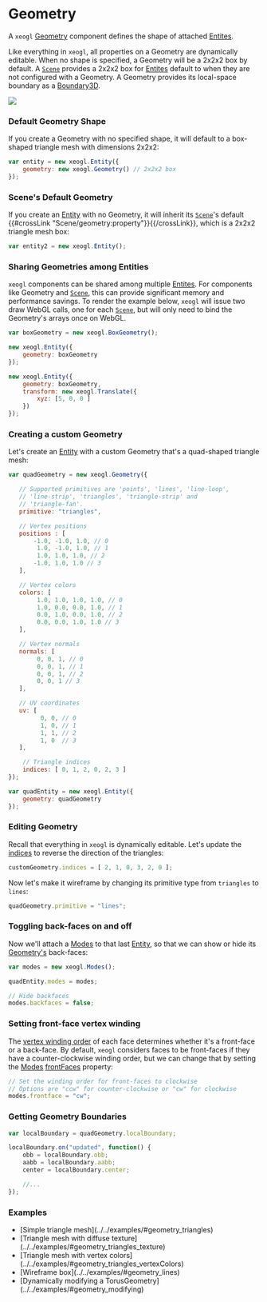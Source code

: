 # Geometry

A ````xeogl```` [Geometry](http://xeogl.org/docs/classes/Geometry.html) component defines the shape of attached [Entites](http://xeogl.org/docs/classes/Entity.html).

Like everything in ````xeogl````, all properties on a Geometry are dynamically editable. When no shape is specified, a Geometry will be a 2x2x2 box by default. A [````Scene````](http://xeogl.org/docs/classes/Scene.html) provides a 2x2x2 box for [Entites](http://xeogl.org/docs/classes/Entity.html) default to when they are not configured with a Geometry. A Geometry provides its local-space boundary as a [Boundary3D](http://xeogl.org/docs/classes/Boundary3D.html).

<img src="http://xeogl.org/assets/images/Geometry.png"></img>

### Default Geometry Shape

 If you create a Geometry with no specified shape, it will default to a box-shaped triangle mesh with dimensions 2x2x2:

```` javascript 
var entity = new xeogl.Entity({ 
    geometry: new xeogl.Geometry() // 2x2x2 box
}); 
````

### Scene's Default Geometry

 If you create an [Entity](http://xeogl.org/docs/classes/Entity.html) with no Geometry, it will inherit its [````Scene````](http://xeogl.org/docs/classes/Scene.html)'s default {{#crossLink "Scene/geometry:property"}}{{/crossLink}}, which is a 2x2x2 triangle mesh box:

```` javascript 
var entity2 = new xeogl.Entity(); 
````

### Sharing Geometries among Entities

 ````xeogl```` components can be shared among multiple [Entites](http://xeogl.org/docs/classes/Entity.html). For components like Geometry and [````Scene````](http://xeogl.org/docs/classes/Texture.html), this can provide significant memory and performance savings. To render the example below, ````xeogl```` will issue two draw WebGL calls, one for each [````Scene````](http://xeogl.org/docs/classes/Entity.html), but will only need to bind the Geometry's arrays once on WebGL.

```` javascript  
var boxGeometry = new xeogl.BoxGeometry();

new xeogl.Entity({ 
    geometry: boxGeometry 
});

new xeogl.Entity({ 
    geometry: boxGeometry, 
    transform: new xeogl.Translate({ 
        xyz: [5, 0, 0 ]
    }) 
}); 
````

### Creating a custom Geometry

Let's create an [Entity](http://xeogl.org/docs/classes/Entity.html) with a custom Geometry that's a quad-shaped triangle mesh:

 ```` javascript  
var quadGeometry = new xeogl.Geometry({

    // Supported primitives are 'points', 'lines', 'line-loop', 
    // 'line-strip', 'triangles', 'triangle-strip' and 
    // 'triangle-fan'.
    primitive: "triangles",

    // Vertex positions  
    positions : [ 
        -1.0, -1.0, 1.0, // 0 
         1.0, -1.0, 1.0, // 1 
         1.0, 1.0, 1.0, // 2 
        -1.0, 1.0, 1.0 // 3 
    ],

    // Vertex colors  
    colors: [ 
         1.0, 1.0, 1.0, 1.0, // 0 
         1.0, 0.0, 0.0, 1.0, // 1 
         0.0, 1.0, 0.0, 1.0, // 2 
         0.0, 0.0, 1.0, 1.0 // 3 
    ],

    // Vertex normals  
    normals: [ 
         0, 0, 1, // 0 
         0, 0, 1, // 1 
         0, 0, 1, // 2 
         0, 0, 1 // 3 
    ],

    // UV coordinates  
    uv: [ 
          0, 0, // 0 
          1, 0, // 1 
          1, 1, // 2 
          1, 0  // 3 
    ],

     // Triangle indices  
     indices: [ 0, 1, 2, 0, 2, 3 ]
 });

 var quadEntity = new xeogl.Entity({ 
     geometry: quadGeometry 
 });  
````

### Editing Geometry

 Recall that everything in ````xeogl```` is dynamically editable. Let's update the [indices](http://xeogl.org/docs/classes/Geometry.html#property_indices) to reverse the direction of the triangles:

 ````javascript  
customGeometry.indices = [ 2, 1, 0, 3, 2, 0 ];  
````

 Now let's make it wireframe by changing its primitive type from ````triangles```` to ````lines````:

 ````javascript  
 quadGeometry.primitive = "lines";  
 ````

### Toggling back-faces on and off

 Now we'll attach a [Modes](http://xeogl.org/docs/classes/Modes.html) to that last [Entity](http://xeogl.org/docs/classes/Entity.html), so that we can show or hide its [Geometry's](http://xeogl.org/docs/classes/Geometry.html) back-faces:

 ```` javascript  
 var modes = new xeogl.Modes();

 quadEntity.modes = modes;

 // Hide backfaces
 modes.backfaces = false;  
 ````

### Setting front-face vertex winding

 The <a href="https://www.opengl.org/wiki/Face_Culling" target="other">vertex winding order</a> of each face determines whether it's a front-face or a back-face. By default, ````xeogl```` considers faces to be front-faces if they have a counter-clockwise winding order, but we can change that by setting the [Modes](http://xeogl.org/docs/classes/Modes.html) [frontFaces](http://xeogl.org/docs/classes/Modes.html#property_frontface) property:

 ````javascript  
 // Set the winding order for front-faces to clockwise  
 // Options are "ccw" for counter-clockwise or "cw" for clockwise
 modes.frontface = "cw";  
 ````

### Getting Geometry Boundaries

````javascript  
var localBoundary = quadGeometry.localBoundary;

localBoundary.on("updated", function() { 
    obb = localBoundary.obb;  
    aabb = localBoundary.aabb;  
    center = localBoundary.center;

    //...  
}); 
 ````

### Examples 
<ul> <li>[Simple triangle mesh](../../examples/#geometry_triangles)</li> <li>[Triangle mesh with diffuse texture](../../examples/#geometry_triangles_texture)</li> <li>[Triangle mesh with vertex colors](../../examples/#geometry_triangles_vertexColors)</li> <li>[Wireframe box](../../examples/#geometry_lines)</li> <li>[Dynamically modifying a TorusGeometry](../../examples/#geometry_modifying)</li> </ul>
